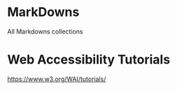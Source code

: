 # MarkDowns
All Markdowns collections

# Web Accessibility Tutorials
https://www.w3.org/WAI/tutorials/

